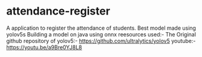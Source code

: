 # attendance-register
A application to register the attendance of students.
Best model made using yolov5s 
Building a model on java using onnx
reesources used:-</n>
The Original github repository of yolov5:- https://github.com/ultralytics/yolov5 </n>
youtube:- https://youtu.be/a9Bre0YJ8L8

